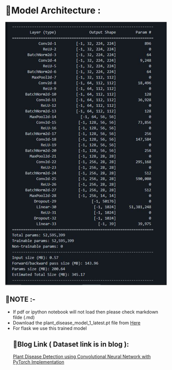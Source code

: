 # 🌟Model Architecture :
<center><img src ="model.JPG"></center>

## 🌟NOTE :-
<ul>
  <li>If pdf or ipython notebook will not load then please check markdown filde (.md)
  </li>
<li>Download the plant_disease_model_1_latest.pt file from <a href="https://drive.google.com/drive/folders/1ewJWAiduGuld_9oGSrTuLumg9y62qS6A?usp=share_link">Here</a></li>

<li> For flask we use this trained model </li>

## 🌟Blog Link ( Dataset link is in blog ):
<a href="https://medium.com/analytics-vidhya/plant-disease-detection-using-convolutional-neural-networks-and-pytorch-87c00c54c88f" target="_blank">Plant Disease Detection using Convolutional Neural Network with PyTorch Implementation</a>
